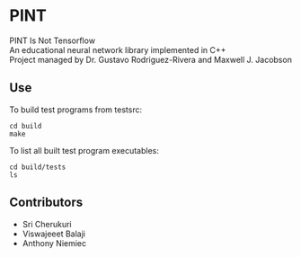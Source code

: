 # PINT
PINT Is Not Tensorflow\
An educational neural network library implemented in C++\
Project managed by Dr. Gustavo Rodriguez-Rivera and Maxwell J. Jacobson

## Use
To build test programs from testsrc:
```
cd build
make
```
To list all built test program executables:
```
cd build/tests
ls
```


## Contributors
- Sri Cherukuri
- Viswajeeet Balaji
- Anthony Niemiec
